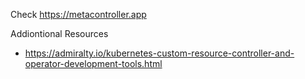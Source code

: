 Check https://metacontroller.app

Addiontional Resources

* https://admiralty.io/kubernetes-custom-resource-controller-and-operator-development-tools.html
